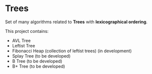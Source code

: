 Trees
==============

Set of many algorithms related to <b>Trees</b> with <b>lexicographical ordering</b>.

This project contains:
<ul>
	<li>AVL Tree</li>
	<li>Leftist Tree</li>
	<li>Fibonacci Heap (collection of leftist trees) (in development)</li>
	<li>Splay Tree (to be developed)</li>
	<li>B Tree (to be developed)</li>
	<li>B+ Tree (to be developed)</li>
</ul>
